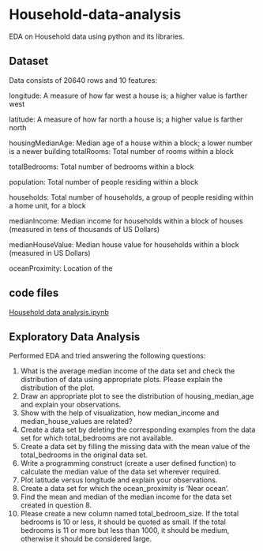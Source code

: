 # Household-data-analysis
EDA on Household data using python and its libraries.

## Dataset
Data consists of 20640 rows and 10 features:

longitude: A measure of how far west a house is; a higher value is farther west

latitude: A measure of how far north a house is; a higher value is farther north

housingMedianAge: Median age of a house within a block; a lower number is a newer building totalRooms: Total number of rooms within a block

totalBedrooms: Total number of bedrooms within a block

population: Total number of people residing within a block

households: Total number of households, a group of people residing within a home unit, for a block

medianIncome: Median income for households within a block of houses (measured in tens of thousands of US Dollars)

medianHouseValue: Median house value for households within a block (measured in US Dollars)

oceanProximity: Location of the

## code files
[Household data analysis.ipynb](https://github.com/ajaydpk123/Household-data-analysis/tree/master/CODE)

## Exploratory Data Analysis
Performed EDA and tried answering the following questions:
1. What is the average median income of the data set and check the distribution of data using appropriate plots. Please explain the distribution of the plot.
2. Draw an appropriate plot to see the distribution of housing_median_age and explain your observations.
3. Show with the help of visualization, how median_income and median_house_values are related?
4. Create a data set by deleting the corresponding examples from the data set for which total_bedrooms are not available.
5. Create a data set by filling the missing data with the mean value of the total_bedrooms in the original data set.
6. Write a programming construct (create a user defined function) to calculate the median value of the data set wherever required.
7. Plot latitude versus longitude and explain your observations.
8. Create a data set for which the ocean_proximity is ‘Near ocean’.
9. Find the mean and median of the median income for the data set created in question 8.
10. Please create a new column named total_bedroom_size. If the total bedrooms is 10 or less, it should be quoted as small. If the total bedrooms is 11 or more but less than 1000, it should be medium, otherwise it should be considered large.
